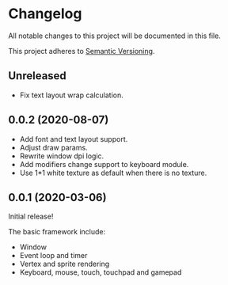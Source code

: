 # Changelog

All notable changes to this project will be documented in this file.

This project adheres to [Semantic Versioning](https://semver.org).

## Unreleased

* Fix text layout wrap calculation.

## 0.0.2 (2020-08-07)

* Add font and text layout support.
* Adjust draw params.
* Rewrite window dpi logic.
* Add modifiers change support to keyboard module.
* Use 1*1 white texture as default when there is no texture.

## 0.0.1 (2020-03-06)

Initial release!

The basic framework include:
* Window
* Event loop and timer
* Vertex and sprite rendering
* Keyboard, mouse, touch, touchpad and gamepad
